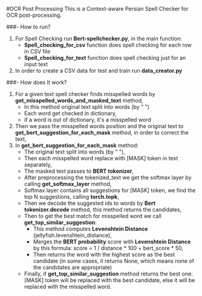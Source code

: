 #OCR Post Processing
This is a Context-aware Persian Spell Checker for OCR post-processing.


###- How to run?
1. For Spell Checking run **Bert-spellchecker.py**, in the main function:
   * **Spell_checking_for_csv** function does spell checking for each row in CSV file
   * **Spell_checking_for_text** function does spell checking just for an input text
2. In order to create a CSV data for test and train run **data_creator.py**

###- How does It work?
1. For a given text spell checker finds misspelled words by **get_misspelled_words_and_masked_text** method,
   * In this method original text split into words (by " ")
   * Each word get checked in dictionary,
   * if a word is  out of dictionary, it's a misspelled word 
2. Then we pass the misspelled words position and the original text to **get_bert_suggestion_for_each_mask** method, in order to correct the text,
3. In **get_bert_suggestion_for_each_mask** method:
   * The original text split into words (by " "),  
   * Then each misspelled word replace with [MASK] token in text separately,
   * The masked text passes to **BERT tokenizer**,
   * After preprocessing the tokenized_text we get the softmax layer by calling **get_softmax_layer** method, 
   * Softmax layer contains all suggestions for [MASK] token, we find the top N suggestions, calling **torch.topk**,
   * Then we decode the suggested ids to words by **Bert tokenizer.decode** method, this method returns the candidates, 
   * Then to get the best match for misspelled word we call **get_top_similar_suggestion**:
     * This method computes **Levenshtein Distance** (jellyfish.levenshtein_distance),
     * Merges the **BERT probability** score with **Levenshtein Distance** by this formula: score = 1 / distance * 100 + bert_score * 50,
     * Then returns the word with the highest score as the best candidate (in some cases, it returns None, which means none of the candidates are appropriate)
   * Finally, if **get_top_similar_suggestion** method returns the best one: [MASK] token will be replaced with the best candidate, else it will be replaced with the misspelled word. 

